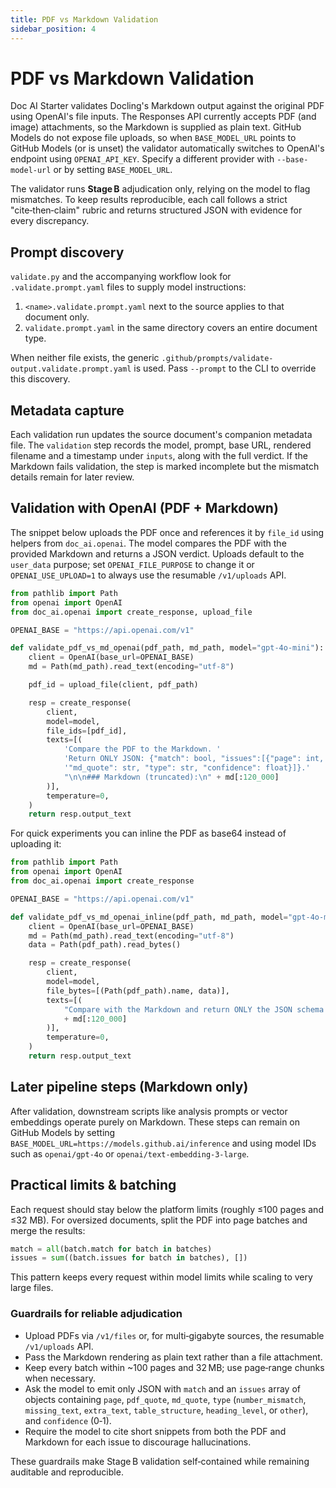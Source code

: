 ```yaml
---
title: PDF vs Markdown Validation
sidebar_position: 4
---
```


# PDF vs Markdown Validation

Doc AI Starter validates Docling's Markdown output against the original PDF using OpenAI's file inputs. The Responses API currently accepts PDF (and image) attachments, so the Markdown is supplied as plain text. GitHub Models do not expose file uploads, so when `BASE_MODEL_URL` points to GitHub Models (or is unset) the validator automatically switches to OpenAI's endpoint using `OPENAI_API_KEY`. Specify a different provider with `--base-model-url` or by setting `BASE_MODEL_URL`.

The validator runs **Stage B** adjudication only, relying on the model to flag mismatches. To keep results reproducible, each call follows a strict "cite‑then‑claim" rubric and returns structured JSON with evidence for every discrepancy.

## Prompt discovery

`validate.py` and the accompanying workflow look for `.validate.prompt.yaml` files
to supply model instructions:

1. `<name>.validate.prompt.yaml` next to the source applies to that document only.
2. `validate.prompt.yaml` in the same directory covers an entire document type.

When neither file exists, the generic
`.github/prompts/validate-output.validate.prompt.yaml` is used. Pass `--prompt`
to the CLI to override this discovery.

## Metadata capture

Each validation run updates the source document's companion metadata file. The
`validation` step records the model, prompt, base URL, rendered filename and a
timestamp under `inputs`, along with the full verdict. If the Markdown fails
validation, the step is marked incomplete but the mismatch details remain for
later review.

## Validation with OpenAI (PDF + Markdown)

The snippet below uploads the PDF once and references it by `file_id` using
helpers from `doc_ai.openai`. The model compares the PDF with the provided
Markdown and returns a JSON verdict. Uploads default to the `user_data`
purpose; set `OPENAI_FILE_PURPOSE` to change it or `OPENAI_USE_UPLOAD=1` to
always use the resumable `/v1/uploads` API.

```python
from pathlib import Path
from openai import OpenAI
from doc_ai.openai import create_response, upload_file

OPENAI_BASE = "https://api.openai.com/v1"

def validate_pdf_vs_md_openai(pdf_path, md_path, model="gpt-4o-mini"):
    client = OpenAI(base_url=OPENAI_BASE)
    md = Path(md_path).read_text(encoding="utf-8")

    pdf_id = upload_file(client, pdf_path)

    resp = create_response(
        client,
        model=model,
        file_ids=[pdf_id],
        texts=[(
            'Compare the PDF to the Markdown. '
            'Return ONLY JSON: {"match": bool, "issues":[{"page": int, "pdf_quote": str, '
            '"md_quote": str, "type": str, "confidence": float}]}.'
            "\n\n### Markdown (truncated):\n" + md[:120_000]
        )],
        temperature=0,
    )
    return resp.output_text
```

For quick experiments you can inline the PDF as base64 instead of uploading it:

```python
from pathlib import Path
from openai import OpenAI
from doc_ai.openai import create_response

OPENAI_BASE = "https://api.openai.com/v1"

def validate_pdf_vs_md_openai_inline(pdf_path, md_path, model="gpt-4o-mini"):
    client = OpenAI(base_url=OPENAI_BASE)
    md = Path(md_path).read_text(encoding="utf-8")
    data = Path(pdf_path).read_bytes()

    resp = create_response(
        client,
        model=model,
        file_bytes=[(Path(pdf_path).name, data)],
        texts=[(
            "Compare with the Markdown and return ONLY the JSON schema above.\n\n"
            + md[:120_000]
        )],
        temperature=0,
    )
    return resp.output_text
```

## Later pipeline steps (Markdown only)

After validation, downstream scripts like analysis prompts or vector embeddings operate purely on Markdown. These steps can remain on GitHub Models by setting `BASE_MODEL_URL=https://models.github.ai/inference` and using model IDs such as `openai/gpt-4o` or `openai/text-embedding-3-large`.

## Practical limits & batching

Each request should stay below the platform limits (roughly ≤100 pages and ≤32 MB). For oversized documents, split the PDF into page batches and merge the results:

```python
match = all(batch.match for batch in batches)
issues = sum((batch.issues for batch in batches), [])
```

This pattern keeps every request within model limits while scaling to very large files.

### Guardrails for reliable adjudication

- Upload PDFs via `/v1/files` or, for multi‑gigabyte sources, the resumable `/v1/uploads` API.
- Pass the Markdown rendering as plain text rather than a file attachment.
- Keep every batch within ~100 pages and 32 MB; use page‑range chunks when necessary.
- Ask the model to emit only JSON with `match` and an `issues` array of objects containing `page`, `pdf_quote`, `md_quote`, `type` (`number_mismatch`, `missing_text`, `extra_text`, `table_structure`, `heading_level`, or `other`), and `confidence` (0‑1).
- Require the model to cite short snippets from both the PDF and Markdown for each issue to discourage hallucinations.

These guardrails make Stage B validation self‑contained while remaining auditable and reproducible.
